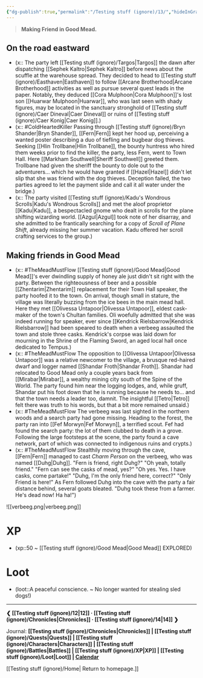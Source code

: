 ```yaml
---
{"dg-publish":true,"permalink":"/Testing stuff (ignore)/13/","hideInGraph":true}
---
```


> **Making Friend in Good Mead.**
## On the road eastward
- (x:: The party left [[Testing stuff (ignore)/Targos\|Targos]] the dawn after dispatching [[Sephek Kaltro\|Sephek Kaltro]] before news about the scuffle at the warehouse spread. They decided to head to [[Testing stuff (ignore)/Easthaven\|Easthaven]] to follow [[Arcane Brotherhood\|Arcane Brotherhood]] activities as well as pursue several quest leads in the paper. Notably, they deduced [[Cora Mulphoon\|Cora Mulphoon]]'s lost son [[Huarwar Mulphoon\|Huarwar]], who was last seen with shady figures, may be located in the sanctuary stronghold of [[Testing stuff (ignore)/Caer Dineval\|Caer Dineval]] or ruins of [[Testing stuff (ignore)/Caer Konig\|Caer Konig]].)
- (x:: #ColdHeartedKiller Passing through [[Testing stuff (ignore)/Bryn Shander\|Bryn Shander]], [[Fern\|Fern]] kept her hood up, perceiving a wanted poster describing a duo of tiefling and bugbear dog thieves. Seeking [[Hlin Trollbane\|Hlin Trollbane]], the bounty huntress who hired them weeks prior to find the killer, the party, less Fern, went to Town Hall. Here [[Markham Southwell\|Sheriff Southwell]] greeted them. Trollbane had given the sheriff the bounty to dole out to the adventurers... which he would have granted if [[Hazel\|Hazel]] didn't let slip that she was friend with the dog thieves. Deception failed, the two parties agreed to let the payment slide and call it all water under the bridge.)
- (x:: The party visited [[Testing stuff (ignore)/Kadu's Wondrous Scrolls\|Kadu's Wondrous Scrolls]] and met the aloof proprietor [[Kadu\|Kadu]], a bespectacled gnome who dealt in scrolls for the plane shifting wizarding world. [[Azgul\|Azgul]] took note of her disarray, and she admitted to be frantically searching for a copy of *Scroll of Plane Shift*, already missing her summer vacation. Kadu offered her scroll crafting services to the group.)

## Making friends in Good Mead
- (x:: #TheMeadMustFlow [[Testing stuff (ignore)/Good Mead\|Good Mead]]'s ever dwindling supply of honey ale just didn't sit right with the party. Between the righteousness of beer and a possible [[Zhentarim\|Zhentarim]] replacement for their Town Hall speaker, the party hoofed it to the town. On arrival, though small in stature, the village was literally buzzing from the ice bees in the main mead hall. Here they met [[Olivessa Untapoor\|Olivessa Untapoor]], eldest cask-maker of the town's Chultan families. Oli woefully admitted that she was indeed running for speaker, ever since [[Kendrick Rielsbarrow\|Kendrick Rielsbarrow]] had been speared to death when a verbeeg assaulted the town and stole three casks. Kendrick's corpse was laid down for mourning in the Shrine of the Flaming Sword, an aged local hall once dedicated to Tempus.)
- (x:: #TheMeadMustFlow The opposition to [[Olivessa Untapoor\|Olivessa Untapoor]] was a relative newcomer to the village, a brusque red-haired dwarf and logger named [[Shandar Froth\|Shandar Froth]]. Shandar had relocated to Good Mead only a couple years back from [[Mirabar\|Mirabar]], a wealthy mining city south of the Spine of the World. The party found him near the logging lodges, and, while gruff, Shandar put his foot down that he is running because he needs to... and that the town needs a leader too, damnit. The insightful [[Tetro\|Tetro]] felt there was truth to his words, but that a bit more remained unsaid.)
- (x:: #TheMeadMustFlow The verbeeg was last sighted in the northern woods and a search party had gone missing. Heading to the forest, the party ran into [[Fef Morwyn\|Fef Morwyn]], a terrified scout. Fef had found the search party: the lot of them clubbed to death in a grove. Following the large footsteps at the scene, the party found a cave network, part of which was connected to indigenous ruins and crypts.)
- (x:: #TheMeadMustFlow Stealthily moving through the cave, [[Fern\|Fern]] managed to cast *Charm Person* on the verbeeg, who was named [[Duhg\|Duhg]]. "Fern is friend, right Duhg?" "Oh yeah, totally friend." "Fern can see the casks of mead, yes?" "Oh yes. Yes. I have casks, come partake!" "Duhg, I'm the only friend here, correct?" "Only Friend is here!" As Fern followed Duhg into the cave with the party a fair distance behind, several goats bleated. "Duhg took these from a farmer. He's dead now! Ha ha!")

![[verbeeg.png\|verbeeg.png]]


# XP
- (xp::50 ~ [[Testing stuff (ignore)/Good Mead\|Good Mead]] EXPLORED)

# Loot
- (loot::A peaceful conscience. ~ No longer wanted for stealing sled dogs!)

---
**❮ [[Testing stuff (ignore)/12\|12]] · [[Testing stuff (ignore)/Chronicles\|Chronicles]] ·  [[Testing stuff (ignore)/14\|14]] ❯**

Journal: **[[Testing stuff (ignore)/Chronicles\|Chronicles]] | [[Testing stuff (ignore)/Quests\|Quests]] |  [[Testing stuff (ignore)/Characters\|Characters]] | [[Testing stuff (ignore)/Battles\|Battles]] | [[Testing stuff (ignore)/XP\|XP]] | [[Testing stuff (ignore)/Loot\|Loot]] | [Calendar](https://app.fantasy-calendar.com/calendars/38f9e3f5098bac1f655a4fb4241f35eb)**

[[Testing stuff (ignore)/Home\| Return to homepage.]]
